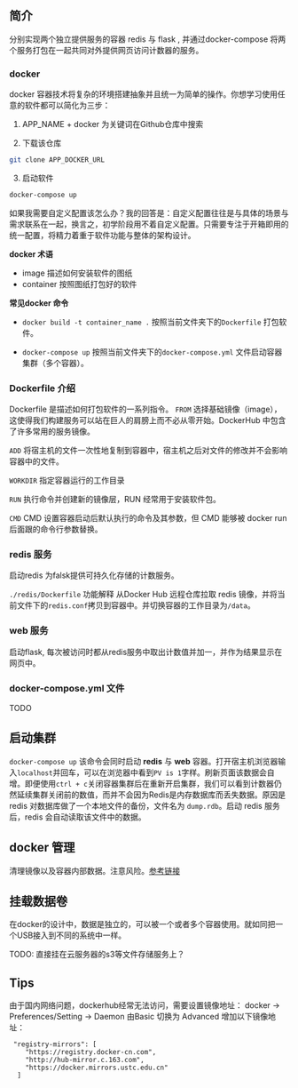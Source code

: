 ## 简介
分别实现两个独立提供服务的容器 redis 与 flask , 并通过docker-compose 将两个服务打包在一起共同对外提供网页访问计数器的服务。

### docker
docker 容器技术将复杂的环境搭建抽象并且统一为简单的操作。你想学习使用任意的软件都可以简化为三步：
1. APP_NAME + docker 为关键词在Github仓库中搜索

2. 下载该仓库
```bash
git clone APP_DOCKER_URL
```
3. 启动软件
```bash 
docker-compose up
```

如果我需要自定义配置该怎么办？我的回答是：自定义配置往往是与具体的场景与需求联系在一起，换言之，初学阶段用不着自定义配置。只需要专注于开箱即用的统一配置，将精力着重于软件功能与整体的架构设计。

**docker 术语**
- image 描述如何安装软件的图纸
- container 按照图纸打包好的软件

**常见docker 命令**


- ```docker build -t container_name .```
按照当前文件夹下的```Dockerfile``` 打包软件。

- ```docker-compose up```
按照当前文件夹下的```docker-compose.yml``` 文件启动容器集群（多个容器）。

### Dockerfile 介绍
Dockerfile 是描述如何打包软件的一系列指令。
```FROM``` 选择基础镜像（image），这使得我们构建服务可以站在巨人的肩膀上而不必从零开始。DockerHub 中包含了许多常用的服务镜像。

```ADD``` 将宿主机的文件一次性地复制到容器中，宿主机之后对文件的修改并不会影响容器中的文件。

```WORKDIR``` 指定容器运行的工作目录

```RUN``` 执行命令并创建新的镜像层，RUN 经常用于安装软件包。

```CMD``` CMD 设置容器启动后默认执行的命令及其参数，但 CMD 能够被 docker run 后面跟的命令行参数替换。

### redis 服务
启动redis 为falsk提供可持久化存储的计数服务。

```./redis/Dockerfile``` 功能解释
从Docker Hub 远程仓库拉取 redis 镜像，并将当前文件下的```redis.conf```拷贝到容器中。并切换容器的工作目录为```/data```。

### web 服务
启动flask, 每次被访问时都从redis服务中取出计数值并加一，并作为结果显示在网页中。

### docker-compose.yml 文件
TODO

## 启动集群

```docker-compose up``` 该命令会同时启动 **redis** 与 **web** 容器。打开宿主机浏览器输入```localhost```并回车，可以在浏览器中看到```PV is 1```字样。刷新页面该数据会自增。即便使用```ctrl + c```关闭容器集群后在重新开启集群，我们可以看到计数器仍然延续集群关闭前的数值，而并不会因为Redis是内存数据库而丢失数据。原因是redis 对数据库做了一个本地文件的备份，文件名为 ```dump.rdb```。启动 redis 服务后，redis 会自动读取该文件中的数据。

## docker 管理
清理镜像以及容器内部数据。注意风险。[参考链接](https://note.qidong.name/2017/06/26/docker-clean/)

## 挂载数据卷
在docker的设计中，数据是独立的，可以被一个或者多个容器使用。就如同把一个USB接入到不同的系统中一样。

TODO: 直接挂在云服务器的s3等文件存储服务上？

## Tips
由于国内网络问题，dockerhub经常无法访问，需要设置镜像地址：
docker -> Preferences/Setting -> Daemon 
由Basic 切换为  Advanced 
增加以下镜像地址：
```
 "registry-mirrors": [
    "https://registry.docker-cn.com",
    "http://hub-mirror.c.163.com",
    "https://docker.mirrors.ustc.edu.cn"
  ]
```